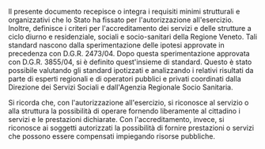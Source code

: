 Il presente documento recepisce o integra i requisiti minimi strutturali e organizzativi che lo Stato ha fissato per l'autorizzazione all'esercizio. Inoltre, definisce i criteri per l'accreditamento dei servizi e delle strutture a ciclo diurno e residenziale, sociali e socio-sanitari della Regione Veneto. Tali standard nascono dalla sperimentazione delle ipotesi approvate in precedenza con D.G.R. 2473/04. Dopo questa sperimentazione approvata con D.G.R. 3855/04, si è definito quest'insieme di standard. Questo è stato possibile valutando gli standard ipotizzati e analizzando i relativi risultati da parte di esperti regionali e di operatori pubblici e privati coordinati dalla Direzione dei Servizi Sociali e dall'Agenzia Regionale Socio Sanitaria.

Si ricorda che, con l'autorizzazione all'esercizio, si riconosce al servizio o alla struttura la possibilità di operare fornendo liberamente al cittadino i servizi e le prestazioni dichiarate. Con l'accreditamento, invece, si riconosce ai soggetti autorizzati la possibilità di fornire prestazioni o servizi che possono essere compensati impiegando risorse pubbliche.